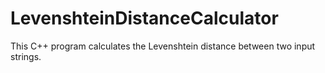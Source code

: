 # LevenshteinDistanceCalculator
This C++ program calculates the Levenshtein distance between two input strings.
